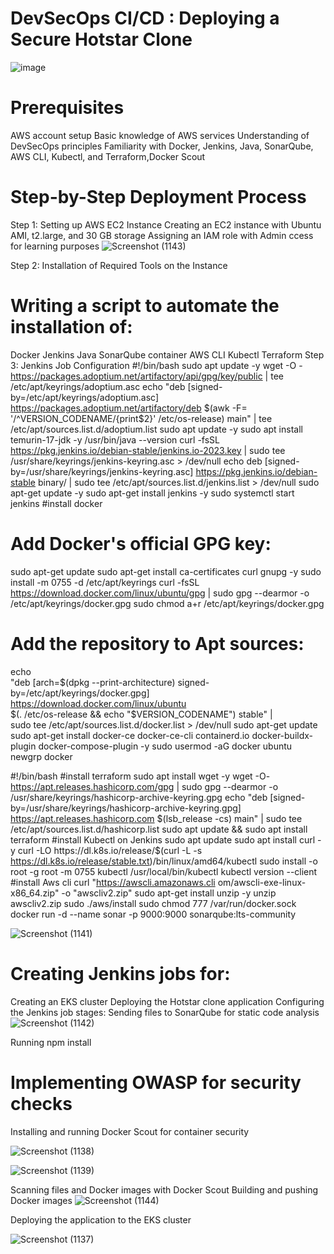 # DevSecOps CI/CD : Deploying a Secure Hotstar Clone

![image](https://github.com/user-attachments/assets/29439485-4925-48b4-9924-5d810557fd8f)

# Prerequisites
AWS account setup
Basic knowledge of AWS services
Understanding of DevSecOps principles
Familiarity with Docker, Jenkins, Java, SonarQube, AWS CLI, Kubectl, and Terraform,Docker Scout
# Step-by-Step Deployment Process
Step 1: Setting up AWS EC2 Instance
Creating an EC2 instance with Ubuntu AMI, t2.large, and 30 GB storage
Assigning an IAM role with Admin
ccess for learning purposes
![Screenshot (1143)](https://github.com/user-attachments/assets/90c89246-96fe-42ee-a208-5de299d0c329)


Step 2: Installation of Required Tools on the Instance
# Writing a script to automate the installation of:
Docker
Jenkins
Java
SonarQube container
AWS CLI
Kubectl
Terraform
Step 3: Jenkins Job Configuration
#!/bin/bash
sudo apt update -y
wget -O - https://packages.adoptium.net/artifactory/api/gpg/key/public | tee /etc/apt/keyrings/adoptium.asc
echo "deb [signed-by=/etc/apt/keyrings/adoptium.asc] https://packages.adoptium.net/artifactory/deb $(awk -F= '/^VERSION_CODENAME/{print$2}' /etc/os-release) main" | tee /etc/apt/sources.list.d/adoptium.list
sudo apt update -y
sudo apt install temurin-17-jdk -y
/usr/bin/java --version
curl -fsSL https://pkg.jenkins.io/debian-stable/jenkins.io-2023.key | sudo tee /usr/share/keyrings/jenkins-keyring.asc > /dev/null
echo deb [signed-by=/usr/share/keyrings/jenkins-keyring.asc] https://pkg.jenkins.io/debian-stable binary/ | sudo tee /etc/apt/sources.list.d/jenkins.list > /dev/null
sudo apt-get update -y
sudo apt-get install jenkins -y
sudo systemctl start jenkins
#install docker
# Add Docker's official GPG key:
sudo apt-get update
sudo apt-get install ca-certificates curl gnupg -y
sudo install -m 0755 -d /etc/apt/keyrings
curl -fsSL https://download.docker.com/linux/ubuntu/gpg | sudo gpg --dearmor -o /etc/apt/keyrings/docker.gpg
sudo chmod a+r /etc/apt/keyrings/docker.gpg
# Add the repository to Apt sources:
echo \
  "deb [arch=$(dpkg --print-architecture) signed-by=/etc/apt/keyrings/docker.gpg] https://download.docker.com/linux/ubuntu \
  $(. /etc/os-release && echo "$VERSION_CODENAME") stable" | \
  sudo tee /etc/apt/sources.list.d/docker.list > /dev/null
sudo apt-get update
sudo apt-get install docker-ce docker-ce-cli containerd.io docker-buildx-plugin docker-compose-plugin -y
sudo usermod -aG docker ubuntu
newgrp docker

#!/bin/bash
#install terraform
sudo apt install wget -y
wget -O- https://apt.releases.hashicorp.com/gpg | sudo gpg --dearmor -o /usr/share/keyrings/hashicorp-archive-keyring.gpg
echo "deb [signed-by=/usr/share/keyrings/hashicorp-archive-keyring.gpg] https://apt.releases.hashicorp.com $(lsb_release -cs) main" | sudo tee /etc/apt/sources.list.d/hashicorp.list
sudo apt update && sudo apt install terraform
#install Kubectl on Jenkins
sudo apt update
sudo apt install curl -y
curl -LO https://dl.k8s.io/release/$(curl -L -s https://dl.k8s.io/release/stable.txt)/bin/linux/amd64/kubectl
sudo install -o root -g root -m 0755 kubectl /usr/local/bin/kubectl
kubectl version --client
#install Aws cli
curl "https://awscli.amazonaws.cli
om/awscli-exe-linux-x86_64.zip" -o "awscliv2.zip"
sudo apt-get install unzip -y
unzip awscliv2.zip
sudo ./aws/install
sudo chmod 777 /var/run/docker.sock
docker run -d --name sonar -p 9000:9000 sonarqube:lts-community

![Screenshot (1141)](https://github.com/user-attachments/assets/4fd73e54-43ff-4151-9983-04f531569173)

# Creating Jenkins jobs for:
Creating an EKS cluster
Deploying the Hotstar clone application
Configuring the Jenkins job stages:
Sending files to SonarQube for static code analysis
![Screenshot (1142)](https://github.com/user-attachments/assets/0166081b-4c2c-4954-b416-25932b23e53a)

Running npm install
# Implementing OWASP for security checks
Installing and running Docker Scout for container security

![Screenshot (1138)](https://github.com/user-attachments/assets/d5000f83-eb8c-4e85-97eb-f24dd66e4fd5)

![Screenshot (1139)](https://github.com/user-attachments/assets/276e03d6-ab92-4dda-a784-04b06d1d02b1)

Scanning files and Docker images with Docker Scout
Building and pushing Docker images
![Screenshot (1144)](https://github.com/user-attachments/assets/9b29a144-0565-468f-b5a7-0c2b68bdf06a)

Deploying the application to the EKS cluster

 ![Screenshot (1137)](https://github.com/user-attachments/assets/23b46a90-913c-4a52-8cd0-c444a1e9789c)


